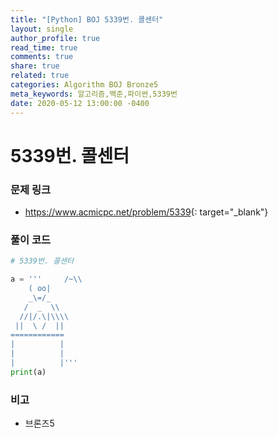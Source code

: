 ```yaml
---
title: "[Python] BOJ 5339번. 콜센터"
layout: single
author_profile: true
read_time: true
comments: true
share: true
related: true
categories: Algorithm BOJ Bronze5
meta_keywords: 알고리즘,백준,파이썬,5339번
date: 2020-05-12 13:00:00 -0400
---
```


# 5339번. 콜센터

### 문제 링크

- <https://www.acmicpc.net/problem/5339>{: target="\_blank"}

### 풀이 코드

```python
# 5339번. 콜센터

a = '''     /~\\
    ( oo|
    _\=/_
   /  _  \\
  //|/.\|\\\\
 ||  \ /  ||
============
|          |
|          |
|          |'''
print(a)
```

### 비고

- 브론즈5
